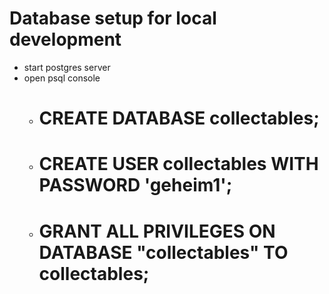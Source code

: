 Database setup for local development
====================================
* start postgres server
* open psql console
  * # CREATE DATABASE collectables;
  * # CREATE USER collectables WITH PASSWORD 'geheim1';
  * # GRANT ALL PRIVILEGES ON DATABASE "collectables" TO collectables;
